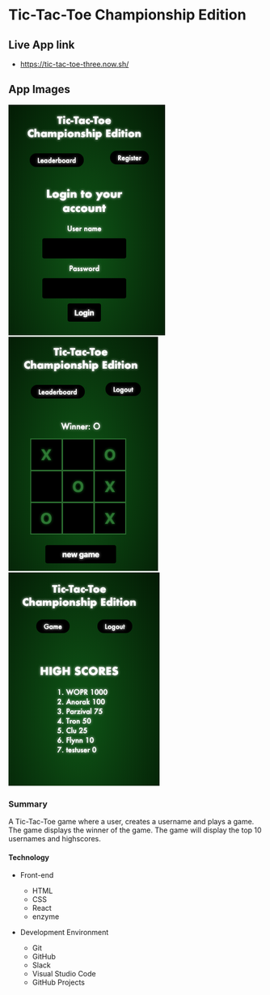 # Tic-Tac-Toe Championship Edition
## Live App link
* https://tic-tac-toe-three.now.sh/
## App Images
![main screen](assets/Login.png "main Page")![game screen](assets/Game.png "comics page")![highscore screen](assets/HighScore.png "highscore page")


### Summary
A Tic-Tac-Toe game where a user, creates a username and plays a game. The game displays the winner of the game. The game will display the top 10 usernames and highscores. 

#### Technology
* Front-end
  * HTML
  * CSS 
  * React
  * enzyme 

* Development Environment
  * Git
  * GitHub 
  * Slack
  * Visual Studio Code
  * GitHub Projects
